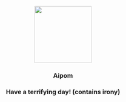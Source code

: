 <p align="center">
    <img src="https://raw.githubusercontent.com/PokeAPI/sprites/master/sprites/pokemon/190.png" width="150" height="150">
</p>
<h3 align="center"> <b>Aipom</b></h3>
<h3 align="center">Have a terrifying day! (contains irony)</h3>
